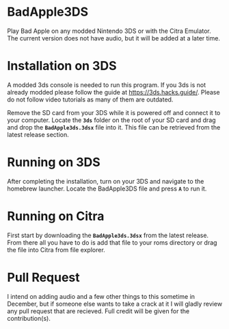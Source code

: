 # BadApple3DS
Play Bad Apple on any modded Nintendo 3DS or with the Citra Emulator. The current version does not have audio, but it will be added at a later time.

Installation on 3DS
===================
A modded 3ds console is needed to run this program. If you 3ds is not already modded please follow the guide at https://3ds.hacks.guide/. Please do not follow video tutorials as many of them are outdated.

Remove the SD card from your 3DS while it is powered off and connect it to your computer. Locate the __`3ds`__ folder on the root of your SD card and drag and drop the __`BadApple3ds.3dsx`__ file into it. This file can be retrieved from the latest release section.

Running on 3DS
===============
After completing the installation, turn on your 3DS and navigate to the homebrew launcher. Locate the BadApple3DS file and press __`A`__ to run it.

Running on Citra
=================
First start by downloading the __`BadApple3ds.3dsx`__ from the latest release. From there all you have to do is add that file to your roms directory or drag the file into Citra from file explorer.

Pull Request
=============
I intend on adding audio and a few other things to this sometime in December, but if someone else wants to take a crack at it I will gladly review any pull request that are recieved. Full credit will be given for the contribution(s).
